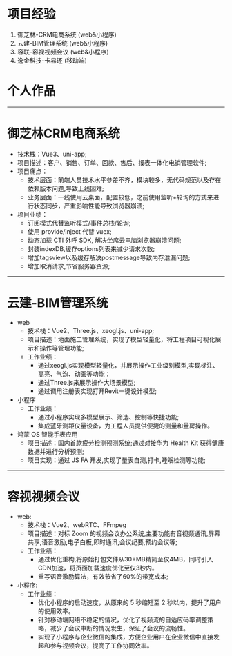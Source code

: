# 项目经验

<div>
    <ol>
        <li class="rounded cursor-pointer"  hover="bg-white bg-opacity-10" @click="$slidev.nav.go(7)">
            御芝林-CRM电商系统 (web&小程序) <carbon:arrow-right class="inline"/>
        </li>
        <li class="rounded cursor-pointer"  hover="bg-white bg-opacity-10" @click="$slidev.nav.go(8)">
            云建-BIM管理系统 (web&小程序) <carbon:arrow-right class="inline"/>
        </li>
        <li class="rounded cursor-pointer" hover="bg-white bg-opacity-10" @click="$slidev.nav.go(9)">
            容联-容视视频会议 (web&小程序) <carbon:arrow-right class="inline"/>
        </li>
         <li class="rounded cursor-pointer" hover="bg-white bg-opacity-10" @click="$slidev.nav.go(9)">
            逸金科技-卡易还 (移动端) <carbon:arrow-right class="inline"/>
        </li>
    </ol>
</div>


# 个人作品



---

# 御芝林CRM电商系统

- 技术栈：Vue3、uni-app;
- 项目描述：客户、销售、订单、回款、售后、报表一体化电销管理软件;
- 项目痛点：
  - 技术层面：前端人员技术水平参差不齐，模块较多，无代码规范以及存在依赖版本问题,导致上线困难;
  - 业务层面：一线使用云桌面，配置较低，之前使用监听+轮询的方式来进行状态同步，严重影响性能导致浏览器崩溃;
- 项目业绩：
  - 订阅模式代替监听模式/事件总栈/轮询;
  - 使用 provide/inject 代替 vuex;
  - 动态加载 CTI 外呼 SDK, 解决坐席云电脑浏览器崩溃问题;
  - 封装indexDB,缓存options列表来减少请求次数;
  - 增加tagsview以及缓存解决postmessage导致内存泄漏问题;
  - 增加取消请求,节省服务器资源;

---

# 云建-BIM管理系统
- web
  - 技术栈：Vue2、Three.js、xeogl.js、uni-app;
  - 项目描述：地面施工管理系统，实现了模型轻量化，将工程项目可视化展示和操作等管理功能;
  - 工作业绩：
    - 通过xeogl.js实现模型轻量化，并展示操作工业级别模型,实现标注、高亮、气泡、动画等功能；
    - 通过Three.js来展示操作大场景模型;
    - 通过调用注册表实现打开Revit一键设计模型;
- 小程序
  - 工作业绩：
    - 通过小程序实现多模型展示、筛选、控制等快捷功能;
    - 集成蓝牙测距仪量设备，为工程人员提供便捷的测量和量房操作。
- 鸿蒙 OS 智能手表应用
  - 项目描述：国内首款疲劳检测预测系统;通过对接华为 Health Kit 获得健康数据并进行分析预测;
  - 项目实现：通过 JS FA 开发,实现了量表自测,打卡,睡眠检测等功能;
 
---

# 容视视频会议

- web:
  - 技术栈：Vue2、webRTC、FFmpeg
  - 项目描述：对标 Zoom 的视频会议办公系统,主要功能有音视频通讯,屏幕共享,语音激励,电子白板,即时通讯,会议纪要,预约会议等;
  - 工作业绩：
    - 通过优化重构,将原始打包文件从30+MB精简至仅4MB，同时引入CDN加速，将页面加载速度优化至仅3秒内。
    - 重写语音激励算法，有效节省了60%的带宽成本;
- 小程序:
  - 工作业绩：
    - 优化小程序的启动速度，从原来的 5 秒缩短至 2 秒以内，提升了用户的使用效率。
    - 针对移动端网络不稳定的情况，优化了视频流的自适应码率调整策略，减少了会议中断的情况发生，保证了会议的流畅性。
    - 实现了小程序与企业微信的集成，方便企业用户在企业微信中直接发起和参与视频会议，提高了工作协同效率。